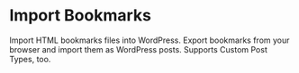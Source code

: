 # Import Bookmarks
Import HTML bookmarks files into WordPress. Export bookmarks from your browser and import them as WordPress posts. Supports Custom Post Types, too.
